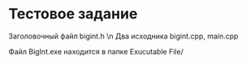 # Тестовое задание

Заголовочный файл bigint.h \n
Два исходника bigint.cpp, main.cpp

Файл BigInt.exe находится в папке Exucutable File/
